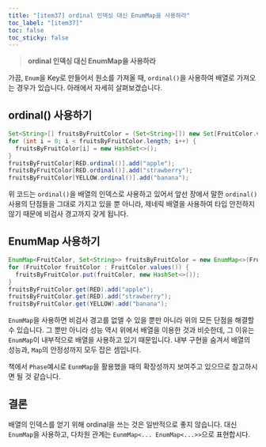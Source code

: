 ```yaml
---
title: "[item37] ordinal 인덱싱 대신 EnumMap을 사용하라"
toc_label: "[item37]"
toc: false
toc_sticky: false
---
```


> **ordinal 인덱싱 대신 EnumMap을 사용하라**

가끔, `Enum`을 Key로 만들어서 원소를 가져올 때, `ordinal()`을 사용하여 배열로 가져오는 경우가 있습니다. 아래에서 자세히 살펴보겠습니다.

## ordinal() 사용하기
```java
Set<String>[] fruitsByFruitColor = (Set<String>[]) new Set[FruitColor.values().length];
for (int i = 0; i < fruitsByFruitColor.length; i++) {
  fruitsByFruitColor[i] = new HashSet<>();
}
fruitsByFruitColor[RED.ordinal()].add("apple");
fruitsByFruitColor[RED.ordinal()].add("strawberry");
fruitsByFruitColor[YELLOW.ordinal()].add("banana");
```
위 코드는 `ordinal()`을 배열의 인덱스로 사용하고 있어서 앞선 장에서 말한 `ordinal()`사용의 단점들을 그대로 가지고 있을 뿐 아니라, 제네릭 배열을 사용하여 타입 안전하지 않기 때문에 비검사 경고까지 갖게 됩니다.

## EnumMap 사용하기
```java
EnumMap<FruitColor, Set<String>> fruitsByFruitColor = new EnumMap<>(FruitColor.class);
for (FruitColor fruitColor : FruitColor.values()) {
  fruitsByFruitColor.put(fruitColor, new HashSet<>());
}
fruitsByFruitColor.get(RED).add("apple");
fruitsByFruitColor.get(RED).add("strawberry");
fruitsByFruitColor.get(YELLOW).add("banana");
```

`EnumMap`을 사용하면 비검사 경고를 없앨 수 있을 뿐만 아니라 위의 모든 단점을 해결할 수 있습니다. 그 뿐만 아니라 성능 역시 위에서 배열을 이용한 것과 비슷한데, 그 이유는 `EnumMap`이 내부적으로 배열을 사용하고 있기 때문입니다. 내부 구현을 숨겨서 배열의 성능과, `Map`의 안정성까지 모두 잡은 셈입니다.

책에서 `Phase`예시로 `EunmMap`을 활용했을 때의 확장성까지 보여주고 있으므로 참고하시면 될 것 같습니다.

## 결론
배열의 인덱스를 얻기 위해 ordinal을 쓰는 것은 일반적으로 좋지 않습니다. 대신 `EnumMap`을 사용하고, 다차원 관계는 `EunmMap<... EnumMap<...>>`으로 표현합시다.